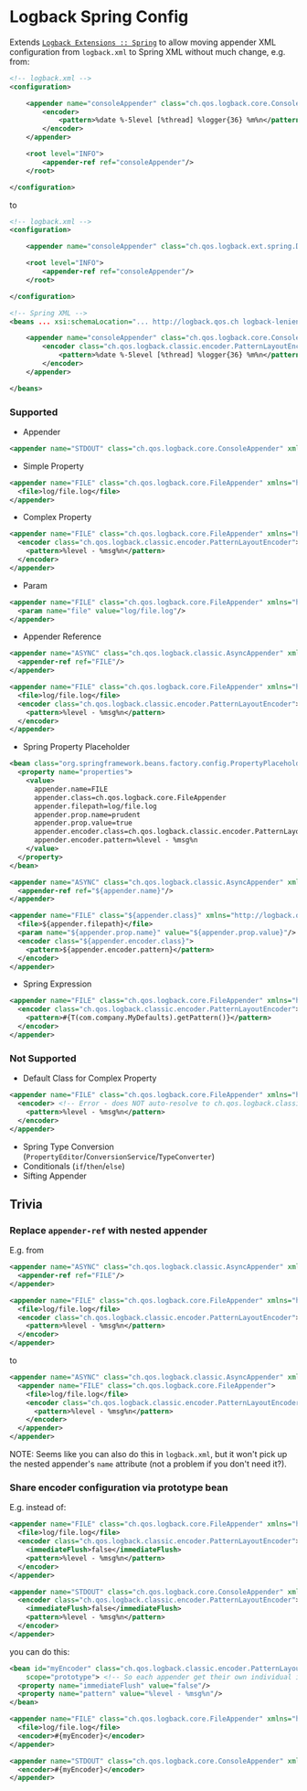 Logback Spring Config
=====================
Extends [`Logback Extensions :: Spring`](https://github.com/qos-ch/logback-extensions/wiki/Spring) to allow moving appender XML configuration from `logback.xml` to Spring XML without much change, e.g. from:

```xml
<!-- logback.xml -->
<configuration>

    <appender name="consoleAppender" class="ch.qos.logback.core.ConsoleAppender">
        <encoder>
            <pattern>%date %-5level [%thread] %logger{36} %m%n</pattern>
        </encoder>
    </appender>

    <root level="INFO">
        <appender-ref ref="consoleAppender"/>
    </root>

</configuration>
```

to

```xml
<!-- logback.xml -->
<configuration>

    <appender name="consoleAppender" class="ch.qos.logback.ext.spring.DelegatingLogbackAppender"/>

    <root level="INFO">
        <appender-ref ref="consoleAppender"/>
    </root>

</configuration>
```
```xml
<!-- Spring XML -->
<beans ... xsi:schemaLocation="... http://logback.qos.ch logback-lenient.xsd">

    <appender name="consoleAppender" class="ch.qos.logback.core.ConsoleAppender" xmlns="http://logback.qos.ch">
        <encoder class="ch.qos.logback.classic.encoder.PatternLayoutEncoder">
            <pattern>%date %-5level [%thread] %logger{36} %m%n</pattern>
        </encoder>
    </appender>

</beans>
```

### Supported
- Appender
```xml
<appender name="STDOUT" class="ch.qos.logback.core.ConsoleAppender" xmlns="http://logback.qos.ch"/>
```
- Simple Property
```xml
<appender name="FILE" class="ch.qos.logback.core.FileAppender" xmlns="http://logback.qos.ch">
  <file>log/file.log</file>
</appender>
```
- Complex Property
```xml
<appender name="FILE" class="ch.qos.logback.core.FileAppender" xmlns="http://logback.qos.ch">
  <encoder class="ch.qos.logback.classic.encoder.PatternLayoutEncoder">
    <pattern>%level - %msg%n</pattern>
  </encoder>
</appender>
```
- Param
```xml
<appender name="FILE" class="ch.qos.logback.core.FileAppender" xmlns="http://logback.qos.ch">
  <param name="file" value="log/file.log"/>
</appender>
```
- Appender Reference
```xml
<appender name="ASYNC" class="ch.qos.logback.classic.AsyncAppender" xmlns="http://logback.qos.ch">
  <appender-ref ref="FILE"/>
</appender>

<appender name="FILE" class="ch.qos.logback.core.FileAppender" xmlns="http://logback.qos.ch">
  <file>log/file.log</file>
  <encoder class="ch.qos.logback.classic.encoder.PatternLayoutEncoder">
    <pattern>%level - %msg%n</pattern>
  </encoder>
</appender>
```
- Spring Property Placeholder
```xml
<bean class="org.springframework.beans.factory.config.PropertyPlaceholderConfigurer">
  <property name="properties">
    <value>
      appender.name=FILE
      appender.class=ch.qos.logback.core.FileAppender
      appender.filepath=log/file.log
      appender.prop.name=prudent
      appender.prop.value=true
      appender.encoder.class=ch.qos.logback.classic.encoder.PatternLayoutEncoder
      appender.encoder.pattern=%level - %msg%n
    </value>
  </property>
</bean>

<appender name="ASYNC" class="ch.qos.logback.classic.AsyncAppender" xmlns="http://logback.qos.ch">
  <appender-ref ref="${appender.name}"/>
</appender>

<appender name="FILE" class="${appender.class}" xmlns="http://logback.qos.ch">
  <file>${appender.filepath}</file>
  <param name="${appender.prop.name}" value="${appender.prop.value}"/>
  <encoder class="${appender.encoder.class}">
    <pattern>${appender.encoder.pattern}</pattern>
  </encoder>
</appender>
```
- Spring Expression
```xml
<appender name="FILE" class="ch.qos.logback.core.FileAppender" xmlns="http://logback.qos.ch">
  <encoder class="ch.qos.logback.classic.encoder.PatternLayoutEncoder">
    <pattern>#{T(com.company.MyDefaults).getPattern()}</pattern>
  </encoder>
</appender>
```

### Not Supported
- Default Class for Complex Property
```xml
<appender name="FILE" class="ch.qos.logback.core.FileAppender" xmlns="http://logback.qos.ch">
  <encoder> <!-- Error - does NOT auto-resolve to ch.qos.logback.classic.encoder.PatternLayoutEncoder -->
    <pattern>%level - %msg%n</pattern>
  </encoder>
</appender>
```
- Spring Type Conversion (`PropertyEditor`/`ConversionService`/`TypeConverter`)
- Conditionals (`if`/`then`/`else`)
- Sifting Appender

Trivia
------
### Replace `appender-ref` with nested appender
E.g. from
```xml
<appender name="ASYNC" class="ch.qos.logback.classic.AsyncAppender" xmlns="http://logback.qos.ch">
  <appender-ref ref="FILE"/>
</appender>

<appender name="FILE" class="ch.qos.logback.core.FileAppender" xmlns="http://logback.qos.ch">
  <file>log/file.log</file>
  <encoder class="ch.qos.logback.classic.encoder.PatternLayoutEncoder">
    <pattern>%level - %msg%n</pattern>
  </encoder>
</appender>
```
to
```xml
<appender name="ASYNC" class="ch.qos.logback.classic.AsyncAppender" xmlns="http://logback.qos.ch">
  <appender name="FILE" class="ch.qos.logback.core.FileAppender">
    <file>log/file.log</file>
    <encoder class="ch.qos.logback.classic.encoder.PatternLayoutEncoder">
      <pattern>%level - %msg%n</pattern>
    </encoder>
  </appender>
</appender>
```
NOTE: Seems like you can also do this in `logback.xml`, but it won't pick up the nested appender's `name` attribute (not a problem if you don't need it?).

### Share encoder configuration via prototype bean
E.g. instead of:
```xml
<appender name="FILE" class="ch.qos.logback.core.FileAppender" xmlns="http://logback.qos.ch">
  <file>log/file.log</file>
  <encoder class="ch.qos.logback.classic.encoder.PatternLayoutEncoder">
    <immediateFlush>false</immediateFlush>
    <pattern>%level - %msg%n</pattern>
  </encoder>
</appender>

<appender name="STDOUT" class="ch.qos.logback.core.ConsoleAppender" xmlns="http://logback.qos.ch">
  <encoder class="ch.qos.logback.classic.encoder.PatternLayoutEncoder">
    <immediateFlush>false</immediateFlush>
    <pattern>%level - %msg%n</pattern>
  </encoder>
</appender>
```
you can do this:
```xml
<bean id="myEncoder" class="ch.qos.logback.classic.encoder.PatternLayoutEncoder"
    scope="prototype"> <!-- So each appender get their own individual instance -->
  <property name="immediateFlush" value="false"/>
  <property name="pattern" value="%level - %msg%n"/>
</bean>

<appender name="FILE" class="ch.qos.logback.core.FileAppender" xmlns="http://logback.qos.ch">
  <file>log/file.log</file>
  <encoder>#{myEncoder}</encoder>
</appender>

<appender name="STDOUT" class="ch.qos.logback.core.ConsoleAppender" xmlns="http://logback.qos.ch">
  <encoder>#{myEncoder}</encoder>
</appender>
```
